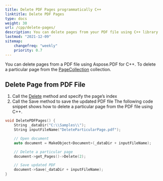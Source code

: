 ```yaml
---
title: Delete PDF Pages programmatically C++
linktitle: Delete PDF Pages
type: docs
weight: 30
url: /cpp/delete-pages/
description: You can delete pages from your PDF file using C++ library.
lastmod: "2021-12-09"
sitemap:
    changefreq: "weekly"
    priority: 0.7
---
```


You can delete pages from a PDF file using Aspose.PDF for C++. To delete a particular page from the [PageCollection](https://apireference.aspose.com/pdf/cpp/class/aspose.pdf.page_collection) collection.

## Delete Page from PDF File

1. Call the [Delete](https://apireference.aspose.com/pdf/cpp/class/aspose.pdf.page#a02bb7a96e66ef6e10bcf4930b299b3b7) method and specify the page’s index
1. Call the Save method to save the updated PDF file
The following code snippet shows how to delete a particular page from the PDF file using C++.

```cpp
void DeletePDFPages() {
	String _dataDir("C:\\Samples\\");
	String inputFileName("DeleteParticularPage.pdf");

	// Open document
	auto document = MakeObject<Document>(_dataDir + inputFileName);

	// Delete a particular page
	document->get_Pages()->Delete(2);

	// Save updated PDF
	document->Save(_dataDir + inputFileName);
}
```
